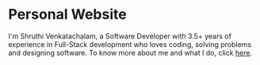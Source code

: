 # Personal Website
I'm Shruthi Venkatachalam, a Software Developer with 3.5+ years of experience in Full-Stack development who loves coding, solving problems and designing software. To know more about me and what I do, click [here](https://shruthivenkat.github.io/).



